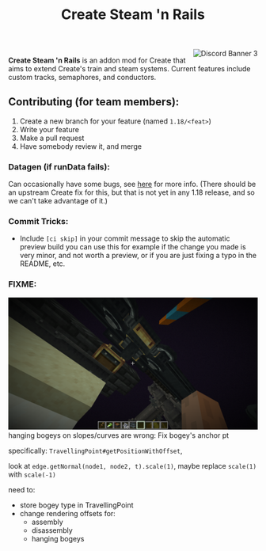 
<h1 align="center">Create Steam 'n Rails</h1>
<br><br>
<img src="https://discordapp.com/api/guilds/706277846389227612/widget.png?style=banner3" alt="Discord Banner 3" align="right"/>

**Create Steam 'n Rails** is an addon mod for Create that aims to extend Create's train and steam systems. Current features include custom tracks, semaphores, and conductors.

## Contributing (for team members):
1. Create a new branch for your feature (named `1.18/<feat>`)
2. Write your feature
3. Make a pull request
4. Have somebody review it, and merge

### Datagen (if runData fails):
Can occasionally have some bugs, see [here](src/main/java/com/railwayteam/railways/mixin/README.md) for more info. (There should be an upstream Create fix for this, but that is not yet in any 1.18 release, and so we can't take advantage of it.)

### Commit Tricks:

- Include `[ci skip]` in your commit message to skip the automatic preview build
you can use this for example if the change you made is very minor, and not worth
a preview, or if you are just fixing a typo in the README, etc.

### FIXME:

![](screenshots/hanging_bogey_bug.png)
hanging bogeys on slopes/curves are wrong: Fix bogey's anchor pt

specifically: `TravellingPoint#getPositionWithOffset`,

look at `edge.getNormal(node1, node2, t).scale(1)`, maybe replace
`scale(1)` with `scale(-1)`

need to:
- store bogey type in TravellingPoint
- change rendering offsets for:
  - assembly
  - disassembly
  - hanging bogeys